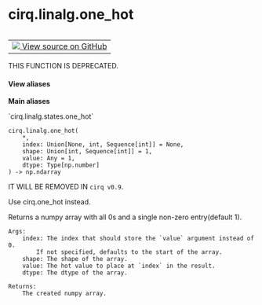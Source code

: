 <div itemscope itemtype="http://developers.google.com/ReferenceObject">
<meta itemprop="name" content="cirq.linalg.one_hot" />
<meta itemprop="path" content="Stable" />
</div>

# cirq.linalg.one_hot

<!-- Insert buttons and diff -->

<table class="tfo-notebook-buttons tfo-api" align="left">

<td>
  <a target="_blank" href="https://github.com/quantumlib/cirq/tree/master/cirq/linalg/states.py">
    <img src="https://www.tensorflow.org/images/GitHub-Mark-32px.png" />
    View source on GitHub
  </a>
</td>
</table>



THIS FUNCTION IS DEPRECATED.

<section class="expandable">
  <h4 class="showalways">View aliases</h4>
  <p>
<b>Main aliases</b>
<p>`cirq.linalg.states.one_hot`</p>
</p>
</section>

<pre class="devsite-click-to-copy prettyprint lang-py tfo-signature-link">
<code>cirq.linalg.one_hot(
    *,
    index: Union[None, int, Sequence[int]] = None,
    shape: Union[int, Sequence[int]] = 1,
    value: Any = 1,
    dtype: Type[np.number]
) -> np.ndarray
</code></pre>



<!-- Placeholder for "Used in" -->

IT WILL BE REMOVED IN `cirq v0.9`.

Use cirq.one_hot instead.

Returns a numpy array with all 0s and a single non-zero entry(default 1).

    Args:
        index: The index that should store the `value` argument instead of 0.
            If not specified, defaults to the start of the array.
        shape: The shape of the array.
        value: The hot value to place at `index` in the result.
        dtype: The dtype of the array.

    Returns:
        The created numpy array.
    